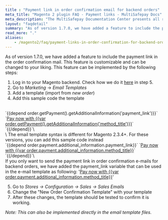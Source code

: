 ```yaml
---
title : "Payment link in order confirmation email for backend orders"
meta_title: "Magento 2 plugin FAQ - Payment links - MultiSafepay Docs"
meta_description: "The MultiSafepay Documentation Center presents all relevant information about our Plugins and API. You can also find support pages for payment methods, tools and general questions as well as the contact details of our Support and Integration Teams."
layout: "faqdetail"
summary: "As of version 1.7.0, we have added a feature to include the payment link in the order confirmation mail. This feature is customizable and can be changed to your liking."
read_more: "."
aliases:
    - /magento2/faq/payment-links-in-order-confirmation-for-backend-orders
---
```


As of version 1.7.0, we have added a feature to include the payment link in the order confirmation mail. This feature is customizable and can be changed to your liking. This feature can be implemented by the following steps:

1. Log in to your Magento backend. Check how we do it [here](/integrations/plugins/magento2/old/) in step 5. 
2. Go to _Marketing_ -> _Email Templates_
3. Add a template (import from _new order_)
4. Add this sample code the template
</br>
`{{depend order.getPayment().getAdditionalInformation('payment_link')}}`
`<a href="{{var order.getPayment().getAdditionalInformation('payment_link')}}">Pay now with {{var order.getPayment().getAdditionalInformation('method_title')}}</a>`
`{{/depend}}`\
</br>\
The email template syntax is different for Magento 2.3.4+. For these versions, you can add this sample code instead
</br>
`{{depend order.payment.additional_information.payment_link}}`
`<a href="{{var order.payment.additional_information.payment_link}}">Pay now with {{var order.payment.additional_information.method_title}}</a>`
`{{/depend}}`\
</br>
If you only want to send the payment link in order confirmation e-mails for backend orders, we have added the payment_link variable that can be used in the e-mail template as following:
'<a href="{{var payment_link}}">Pay now with {{var order.payment.additional_information.method_title}}</a>'

5. Go to _Stores -> Configuration → Sales → Sales Emails_
6. Change the "New Order Confirmation Template" with your template
7. After these changes, the template should be tested to confirm it is working.

_Note: This can also be implemented directly in the email template files._

